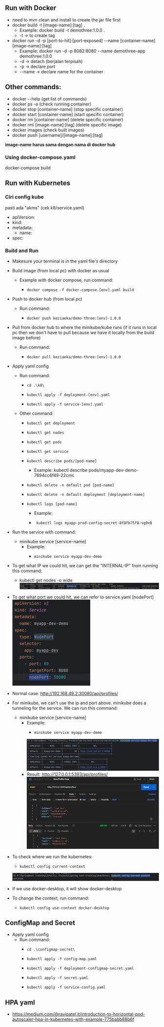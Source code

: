 ## Run with Docker

- need to mvn clean and install to create the jar file first
- docker build -t [image-name]:[tag] .
    - Example: docker build -t demothree:1.0.0 .
    - -t → to create tag
- docker run -d -p [port-to-hit]:[port-exposed] --name [container-name] [image-name]:[tag]
    - Example: docker run -d -p 8082:8080 --name demothree-app demothree:1.0.0
    - -d → detach (berjalan terpisah)
    - -p → declare port
    - --name → declare name for the container

## Other commands:
- docker --help (get list of commands)
- docker ps -a (check running container)
- docker stop [container-name] (stop specific container)
- docker start [container-name] (start specific container)
- docker rm [container-name] (delete specific container)
- docker rmi [image-name]:[tag] (delete specific image)
- docker images (check built images)
- docker push [username]/[image-name]:[tag]

**image-name harus sama dengan nama di docker hub**

### Using docker-compose.yaml
docker-compose build

## Run with Kubernetes
### Ciri config kube
pasti ada "akms" (cek k8/service.yaml)
- apiVersion:
- kind:
- metadata:
  - name:
- spec:

### Build and Run
- Makesure your terminal is in the yaml file's directory
- Build image (from local pc) with docker as usual
  - Example with docker compose, run command:
    -     docker compose -f docker-compose.[env].yaml build
- Push to docker hub (from local pc)
  - Run command: 
    -     docker push keziaeka/demo-three:[env]-1.0.0
- Pull from docker hub to where the minikube/kube runs (if it runs in local pc then we don't have to pull because we have it locally from the build image before)
  - Run command:
    -     docker pull keziaeka/demo-three:[env]-1.0.0
- Apply yaml config
  - Run command:
    -     cd .\k8\
    -     kubectl apply -f deployment-[env].yaml
    -     kubectl apply -f service-[env].yaml
  - Other command:
    -     kubectl get deployment
    -     kubectl get nodes
    -     kubectl get pods
    -     kubectl get service
    -     kubectl describe pods/[pod-name]
      - Example: kubectl describe pods/myapp-dev-demo-7694cc6f49-22cmc
    -     kubectl delete -n default pod [pod-name]
    -     kubectl delete -n default deployment [deployment-name]
    -     kubectl logs [pod-name]
      - Example:
      -      kubectl logs myapp-prod-config-secret-8f8fb75f8-vg9x8
- Run the service with command:
  - minikube service [service-name]
    - Example: 
      -     minikube service myapp-dev-demo
- To get what IP we could hit, we can get the "INTERNAL-IP" from running this command:
  - kubectl get nodes -o wide
  ![img_1.png](img/img_1.png)
- To get what port we could hit, we can refer to service.yaml [nodePort]
![img_2.png](img/img_2.png)
- Normal case: http://192.168.49.2:30080/api/profiles/
- For minikube, we can't use the ip and port above. minikube does a tunneling for the service. We can run this command:
  - minikube service [service-name]
    - Example: 
      -     minikube service myapp-dev-demo
      ![img_3.png](img/img_3.png)
    - Result: http://127.0.0.1:5393/api/profiles/
     ![img_4.png](img/img_4.png)

- To check where we run the kubernetes:
  -     kubectl config current-context
  ![img.png](img/img5.png)
- if we use docker-desktop, it will show docker-desktop
- To change the context, run command:
  -     kubectl config use-context docker-desktop

## ConfigMap and Secret
- Apply yaml config
  - Run command:
    -     cd .\configmap-secret\
    -     kubectl apply -f config-map.yaml
    -     kubectl apply -f deployment-configmap-secret.yaml
    -     kubectl apply -f secret.yaml
    -     kubectl apply -f service-config.yaml

## HPA yaml
- https://medium.com/@ravipatel.it/introduction-to-horizontal-pod-autoscaler-hpa-in-kubernetes-with-example-775babb88b6f
